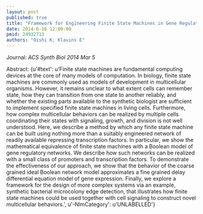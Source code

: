 ```yaml
---
layout: post
published: true
title: "Framework for Engineering Finite State Machines in Gene Regulatory Networks."
date: 2014-6-16 12:00:00
pmid: 24932713
authors: "Oishi K, Klavins E"
---
```


Journal: *ACS Synth Biol 2014 Mar 5*

Abstract: {u'#text': u'Finite state machines are fundamental computing devices at the core of many models of computation. In biology, finite state machines are commonly used as models of development in multicellular organisms. However, it remains unclear to what extent cells can remember state, how they can transition from one state to another reliably, and whether the existing parts available to the synthetic biologist are sufficient to implement specified finite state machines in living cells. Furthermore, how complex multicellular behaviors can be realized by multiple cells coordinating their states with signaling, growth, and division is not well understood. Here, we describe a method by which any finite state machine can be built using nothing more than a suitably engineered network of readily available repressing transcription factors. In particular, we show the mathematical equivalence of finite state machines with a Boolean model of gene regulatory networks. We describe how such networks can be realized with a small class of promoters and transcription factors. To demonstrate the effectiveness of our approach, we show that the behavior of the coarse grained ideal Boolean network model approximates a fine grained delay differential equation model of gene expression. Finally, we explore a framework for the design of more complex systems via an example, synthetic bacterial microcolony edge detection, that illustrates how finite state machines could be used together with cell signaling to construct novel multicellular behaviors.', u'-NlmCategory': u'UNLABELLED'}

